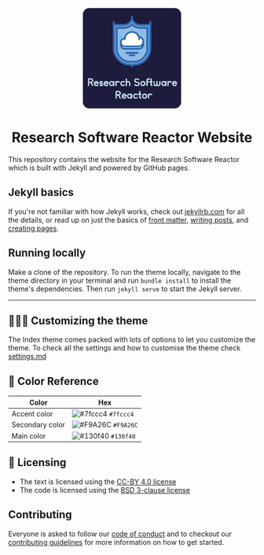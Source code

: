 <div align="center">
  <img alt="Logo" src="./images/logos/rounded.png" width="200" />
</div>
<div align="center">
	<h1>Research Software Reactor Website</h1>
</div>

This repository contains the website for the Research Software Reactor which is built with Jekyll and powered by GitHub pages. 

## Jekyll basics

If you're not familiar with how Jekyll works, check out [jekyllrb.com](https://jekyllrb.com/) for all the details, 
or read up on just the basics of [front matter](https://jekyllrb.com/docs/frontmatter/), [writing posts](https://jekyllrb.com/docs/posts/), and [creating pages](https://jekyllrb.com/docs/pages/).

##  Running locally

Make a clone of the repository.
To run the theme locally, navigate to the theme directory in your terminal and run `bundle install` to install the theme's dependencies. Then run `jekyll serve` to start the Jekyll server.

---

## 👩🏿‍🎨 Customizing the theme

The Index theme  comes packed with lots of options to let you customize the theme.
To check all the settings and how to customise the theme check [settings.md](./settings.md)

## 🎨 Color Reference

| Color           | Hex                                                                |
| --------------- | ------------------------------------------------------------------ |
| Accent color    | ![#7fccc4](https://via.placeholder.com/10/7fccc4?text=+) `#7fccc4` |
| Secondary color | ![#F9A26C](https://via.placeholder.com/10/F9A26C?text=+) `#F9A26C` |
| Main color      | ![#130f40](https://via.placeholder.com/10/130f40?text=+) `#130f40` |

## 📃 Licensing
- The text is licensed using the [CC-BY 4.0 license](https://creativecommons.org/licenses/by/4.0/)
- The code is licensed using the [BSD 3-clause license](https://opensource.org/licenses/BSD-3-Clause)

## Contributing

Everyone is asked to follow our [code of conduct](ttps://research-software-reactor.github.io/coc) and to checkout our [contributing guidelines](./CONTRIBUTING.md) for more information on how to get started.
